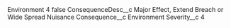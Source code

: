 <?xml version="1.0" encoding="UTF-8"?>
<CustomMetadata xmlns="http://soap.sforce.com/2006/04/metadata" xmlns:xsi="http://www.w3.org/2001/XMLSchema-instance" xmlns:xsd="http://www.w3.org/2001/XMLSchema">
    <label>Environment 4</label>
    <protected>false</protected>
    <values>
        <field>ConsequenceDesc__c</field>
        <value xsi:type="xsd:string">Major Effect, Extend Breach or Wide Spread Nuisance</value>
    </values>
    <values>
        <field>Consequence__c</field>
        <value xsi:type="xsd:string">Environment</value>
    </values>
    <values>
        <field>Severity__c</field>
        <value xsi:type="xsd:string">4</value>
    </values>
</CustomMetadata>
